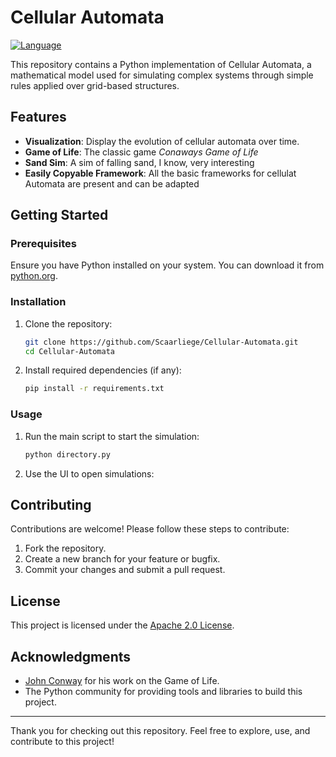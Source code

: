 # Cellular Automata

[![Language](https://img.shields.io/badge/Language-Python-blue.svg)](https://www.python.org/)

This repository contains a Python implementation of Cellular Automata, a mathematical model used for simulating complex systems through simple rules applied over grid-based structures.

## Features

- **Visualization**: Display the evolution of cellular automata over time.
- **Game of Life**: The classic game _Conaways Game of Life_
- **Sand Sim**: A sim of falling sand, I know, very interesting
- **Easily Copyable Framework**: All the basic frameworks for cellulat Automata are present and can be adapted

## Getting Started

### Prerequisites

Ensure you have Python installed on your system. You can download it from [python.org](https://www.python.org/).

### Installation

1. Clone the repository:
   ```bash
   git clone https://github.com/Scaarliege/Cellular-Automata.git
   cd Cellular-Automata
   ```

2. Install required dependencies (if any):
   ```bash
   pip install -r requirements.txt
   ```

### Usage

1. Run the main script to start the simulation:
   ```bash
   python directory.py
   ```
2. Use the UI to open simulations:

## Contributing

Contributions are welcome! Please follow these steps to contribute:

1. Fork the repository.
2. Create a new branch for your feature or bugfix.
3. Commit your changes and submit a pull request.

## License

This project is licensed under the [Apache 2.0 License](LICENSE).

## Acknowledgments

- [John Conway](https://en.wikipedia.org/wiki/John_Horton_Conway) for his work on the Game of Life.
- The Python community for providing tools and libraries to build this project.

---

Thank you for checking out this repository. Feel free to explore, use, and contribute to this project!
